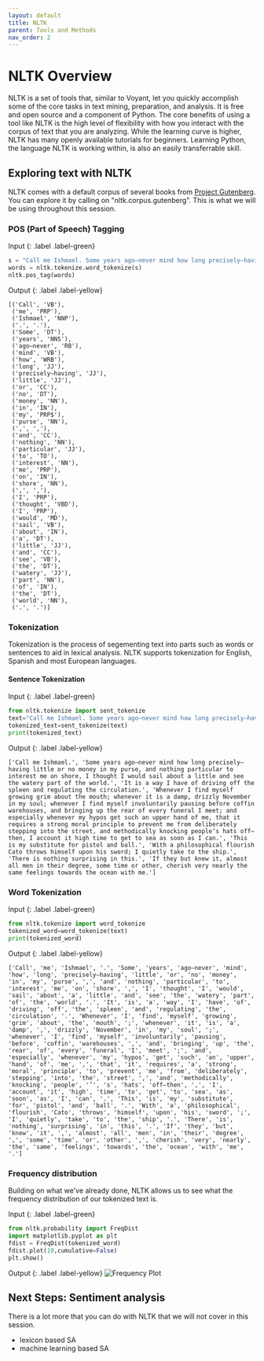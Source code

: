 ```yaml
---
layout: default
title: NLTK
parent: Tools and Methods
nav_order: 2
---
```

# NLTK Overview

NLTK is a set of tools that, similar to Voyant, let you quickly accomplish some of the core tasks in text mining, preparation, and analysis. It is free and open source and a component of Python. The core benefits of using a tool like NLTK is the high level of flexibility with how you interact with the corpus of text that you are analyzing. While the learning curve is higher, NLTK has many openly available tutorials for beginners. Learning Python, the language NLTK is working within, is also an easily transferrable skill.

## Exploring text with NLTK

NLTK comes with a default corpus of several books from [Project Gutenberg](https://www.gutenberg.org/). You can explore it by calling on "nltk.corpus.gutenberg". This is what we will be using throughout this session.

### POS (Part of Speech) Tagging

Input
{: .label .label-green}
~~~ Python
s = "Call me Ishmael. Some years ago—never mind how long precisely—having little or no money in my purse, and nothing particular to interest me on shore, I thought I would sail about a little and see the watery part of the world. "
words = nltk.tokenize.word_tokenize(s)
nltk.pos_tag(words)
~~~

Output
{: .label .label-yellow}
~~~
[('Call', 'VB'),
 ('me', 'PRP'),
 ('Ishmael', 'NNP'),
 ('.', '.'),
 ('Some', 'DT'),
 ('years', 'NNS'),
 ('ago—never', 'RB'),
 ('mind', 'VB'),
 ('how', 'WRB'),
 ('long', 'JJ'),
 ('precisely—having', 'JJ'),
 ('little', 'JJ'),
 ('or', 'CC'),
 ('no', 'DT'),
 ('money', 'NN'),
 ('in', 'IN'),
 ('my', 'PRP$'),
 ('purse', 'NN'),
 (',', ','),
 ('and', 'CC'),
 ('nothing', 'NN'),
 ('particular', 'JJ'),
 ('to', 'TO'),
 ('interest', 'NN'),
 ('me', 'PRP'),
 ('on', 'IN'),
 ('shore', 'NN'),
 (',', ','),
 ('I', 'PRP'),
 ('thought', 'VBD'),
 ('I', 'PRP'),
 ('would', 'MD'),
 ('sail', 'VB'),
 ('about', 'IN'),
 ('a', 'DT'),
 ('little', 'JJ'),
 ('and', 'CC'),
 ('see', 'VB'),
 ('the', 'DT'),
 ('watery', 'JJ'),
 ('part', 'NN'),
 ('of', 'IN'),
 ('the', 'DT'),
 ('world', 'NN'),
 ('.', '.')]
~~~

### Tokenization
Tokenization is the process of segementing text into parts such as words or sentences to aid in lexical analysis. NLTK supports tokenization for English, Spanish and most European languages.

#### Sentence Tokenization
Input
{: .label .label-green}
~~~ Python
from nltk.tokenize import sent_tokenize
text="Call me Ishmael. Some years ago—never mind how long precisely—having little or no money in my purse, and nothing particular to interest me on shore, I thought I would sail about a little and see the watery part of the world. It is a way I have of driving off the spleen and regulating the circulation. Whenever I find myself growing grim about the mouth; whenever it is a damp, drizzly November in my soul; whenever I find myself involuntarily pausing before coffin warehouses, and bringing up the rear of every funeral I meet; and especially whenever my hypos get such an upper hand of me, that it requires a strong moral principle to prevent me from deliberately stepping into the street, and methodically knocking people’s hats off—then, I account it high time to get to sea as soon as I can. This is my substitute for pistol and ball. With a philosophical flourish Cato throws himself upon his sword; I quietly take to the ship. There is nothing surprising in this. If they but knew it, almost all men in their degree, some time or other, cherish very nearly the same feelings towards the ocean with me."
tokenized_text=sent_tokenize(text)
print(tokenized_text)
~~~

Output
{: .label .label-yellow}
~~~
['Call me Ishmael.', 'Some years ago—never mind how long precisely—having little or no money in my purse, and nothing particular to interest me on shore, I thought I would sail about a little and see the watery part of the world.', 'It is a way I have of driving off the spleen and regulating the circulation.', 'Whenever I find myself growing grim about the mouth; whenever it is a damp, drizzly November in my soul; whenever I find myself involuntarily pausing before coffin warehouses, and bringing up the rear of every funeral I meet; and especially whenever my hypos get such an upper hand of me, that it requires a strong moral principle to prevent me from deliberately stepping into the street, and methodically knocking people’s hats off—then, I account it high time to get to sea as soon as I can.', 'This is my substitute for pistol and ball.', 'With a philosophical flourish Cato throws himself upon his sword; I quietly take to the ship.', 'There is nothing surprising in this.', 'If they but knew it, almost all men in their degree, some time or other, cherish very nearly the same feelings towards the ocean with me.']
~~~

### Word Tokenization
Input
{: .label .label-green}
~~~ Python
from nltk.tokenize import word_tokenize
tokenized_word=word_tokenize(text)
print(tokenized_word)
~~~

Output
{: .label .label-yellow}
~~~
['Call', 'me', 'Ishmael', '.', 'Some', 'years', 'ago—never', 'mind', 'how', 'long', 'precisely—having', 'little', 'or', 'no', 'money', 'in', 'my', 'purse', ',', 'and', 'nothing', 'particular', 'to', 'interest', 'me', 'on', 'shore', ',', 'I', 'thought', 'I', 'would', 'sail', 'about', 'a', 'little', 'and', 'see', 'the', 'watery', 'part', 'of', 'the', 'world', '.', 'It', 'is', 'a', 'way', 'I', 'have', 'of', 'driving', 'off', 'the', 'spleen', 'and', 'regulating', 'the', 'circulation', '.', 'Whenever', 'I', 'find', 'myself', 'growing', 'grim', 'about', 'the', 'mouth', ';', 'whenever', 'it', 'is', 'a', 'damp', ',', 'drizzly', 'November', 'in', 'my', 'soul', ';', 'whenever', 'I', 'find', 'myself', 'involuntarily', 'pausing', 'before', 'coffin', 'warehouses', ',', 'and', 'bringing', 'up', 'the', 'rear', 'of', 'every', 'funeral', 'I', 'meet', ';', 'and', 'especially', 'whenever', 'my', 'hypos', 'get', 'such', 'an', 'upper', 'hand', 'of', 'me', ',', 'that', 'it', 'requires', 'a', 'strong', 'moral', 'principle', 'to', 'prevent', 'me', 'from', 'deliberately', 'stepping', 'into', 'the', 'street', ',', 'and', 'methodically', 'knocking', 'people', '’', 's', 'hats', 'off—then', ',', 'I', 'account', 'it', 'high', 'time', 'to', 'get', 'to', 'sea', 'as', 'soon', 'as', 'I', 'can', '.', 'This', 'is', 'my', 'substitute', 'for', 'pistol', 'and', 'ball', '.', 'With', 'a', 'philosophical', 'flourish', 'Cato', 'throws', 'himself', 'upon', 'his', 'sword', ';', 'I', 'quietly', 'take', 'to', 'the', 'ship', '.', 'There', 'is', 'nothing', 'surprising', 'in', 'this', '.', 'If', 'they', 'but', 'knew', 'it', ',', 'almost', 'all', 'men', 'in', 'their', 'degree', ',', 'some', 'time', 'or', 'other', ',', 'cherish', 'very', 'nearly', 'the', 'same', 'feelings', 'towards', 'the', 'ocean', 'with', 'me', '.']
~~~

### Frequency distribution
Building on what we've already done, NLTK allows us to see what the frequency distribution of our tokenized text is.

Input
{: .label .label-green}
~~~ Python
from nltk.probability import FreqDist
import matplotlib.pyplot as plt
fdist = FreqDist(tokenized_word)
fdist.plot(10,cumulative=False)
plt.show()
~~~

Output
{: .label .label-yellow}
![Frequency Plot]({{site.baseurl}}/content/frequency-plot.png)

## Next Steps: Sentiment analysis
There is a lot more that you can do with NLTK that we will not cover in this session.

- lexicon based SA
- machine learning based SA
